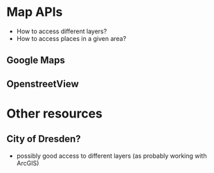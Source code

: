 # Map APIs
* How to access different layers?
* How to access places in a given area?

## Google Maps


## OpenstreetView


# Other resources

## City of Dresden?
* possibly good access to different layers (as probably working with ArcGIS)

